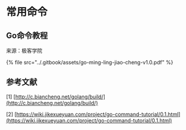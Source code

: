 # 常用命令

## Go命令教程

来源：极客学院

{% file src="../.gitbook/assets/go-ming-ling-jiao-cheng-v1.0.pdf" %}

## 参考文献

\[1\] [http://c.biancheng.net/golang/build/](http://c.biancheng.net/golang/build/)

\[2\] [https://wiki.jikexueyuan.com/project/go-command-tutorial/0.1.html](https://wiki.jikexueyuan.com/project/go-command-tutorial/0.1.html)

